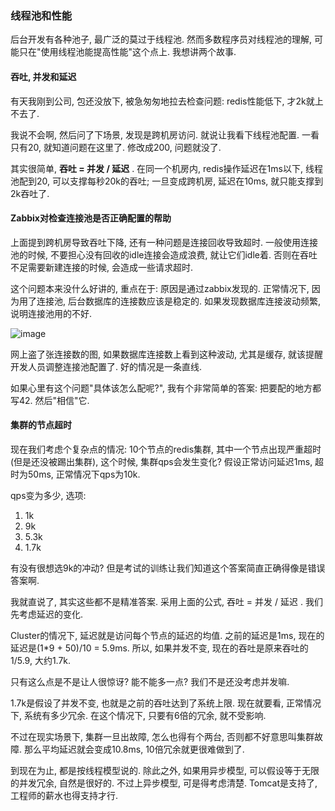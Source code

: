 ### 线程池和性能

后台开发有各种池子, 最广泛的莫过于线程池. 然而多数程序员对线程池的理解, 可能只在"使用线程池能提高性能"这个点上. 我想讲两个故事.


#### 吞吐, 并发和延迟

有天我刚到公司, 包还没放下, 被急匆匆地拉去检查问题: redis性能低下, 才2k就上不去了.

我说不会啊, 然后问了下场景, 发现是跨机房访问. 就说让我看下线程池配置. 一看只有20, 就知道问题在这里了. 修改成200, 问题就没了.

其实很简单, **吞吐 = 并发 / 延迟** . 在同一个机房内, redis操作延迟在1ms以下, 线程池配到20, 可以支撑每秒20k的吞吐; 一旦变成跨机房, 延迟在10ms, 就只能支撑到2k吞吐了. 

#### Zabbix对检查连接池是否正确配置的帮助

上面提到跨机房导致吞吐下降, 还有一种问题是连接回收导致超时. 一般使用连接池的时候, 不要担心没有回收的idle连接会造成浪费, 就让它们idle着. 否则在吞吐不足需要新建连接的时候, 会造成一些请求超时. 

这个问题本来没什么好讲的, 重点在于: 原因是通过zabbix发现的. 正常情况下, 因为用了连接池, 后台数据库的连接数应该是稳定的. 如果发现数据库连接波动频繁, 说明连接池用的不好. 

![image](https://github.com/covering/arch_ops_stories/blob/master/imgs/connections.jpg)

网上盗了张连接数的图, 如果数据库连接数上看到这种波动, 尤其是缓存, 就该提醒开发人员调整连接池配置了. 好的情况是一条直线.

如果心里有这个问题"具体该怎么配呢?", 我有个非常简单的答案: 把要配的地方都写42. 然后"相信"它.

#### 集群的节点超时

现在我们考虑个复杂点的情况: 10个节点的redis集群, 其中一个节点出现严重超时(但是还没被踢出集群), 这个时候, 集群qps会发生变化? 假设正常访问延迟1ms, 超时为50ms, 正常情况下qps为10k.

qps变为多少, 选项: 

1. 1k
2. 9k
3. 5.3k
4. 1.7k

有没有很想选9k的冲动? 但是考试的训练让我们知道这个答案简直正确得像是错误答案啊.

我就直说了, 其实这些都不是精准答案. 采用上面的公式, 吞吐 = 并发 / 延迟 . 我们先考虑延迟的变化. 

Cluster的情况下, 延迟就是访问每个节点的延迟的均值. 之前的延迟是1ms, 现在的延迟是(1*9 + 50)/10 = 5.9ms. 所以, 如果并发不变, 现在的吞吐是原来吞吐的1/5.9, 大约1.7k.

只有这么点是不是让人很惊讶? 能不能多一点? 我们不是还没考虑并发嘛.

1.7k是假设了并发不变, 也就是之前的吞吐达到了系统上限. 现在就要看, 正常情况下, 系统有多少冗余. 在这个情况下, 只要有6倍的冗余, 就不受影响. 

不过在现实场景下, 集群一旦出故障, 怎么也得有个两台, 否则都不好意思叫集群故障. 那么平均延迟就会变成10.8ms, 10倍冗余就更很难做到了.

到现在为止, 都是按线程模型说的. 除此之外, 如果用异步模型, 可以假设等于无限的并发冗余, 自然是很好的. 不过上异步模型, 可是得考虑清楚. Tomcat是支持了, 工程师的薪水也得支持才行.



